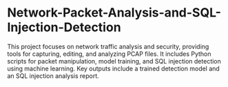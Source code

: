 # Network-Packet-Analysis-and-SQL-Injection-Detection
This project focuses on network traffic analysis and security, providing tools for capturing, editing, and analyzing PCAP files. It includes Python scripts for packet manipulation, model training, and SQL injection detection using machine learning. Key outputs include a trained detection model and an SQL injection analysis report.
